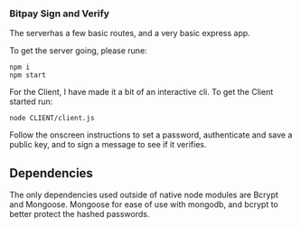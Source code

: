 ### Bitpay Sign and Verify
The serverhas a few basic routes, and a very basic express app. 

To get the server going, please rune:
```
npm i
npm start
```

For the Client, I have made it a bit of an interactive cli. To get the Client started run:
```
node CLIENT/client.js
```

Follow the onscreen instructions to set a password, authenticate and save a public key, and to sign a message to see if it verifies.

## Dependencies
The only dependencies used outside of native node modules are Bcrypt and Mongoose. Mongoose for ease of use with mongodb, 
and bcrypt to better protect the hashed passwords.